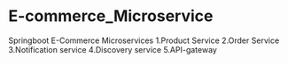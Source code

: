 # E-commerce_Microservice
Springboot E-Commerce Microservices 
1.Product Service
2.Order Service
3.Notification service
4.Discovery service
5.API-gateway

